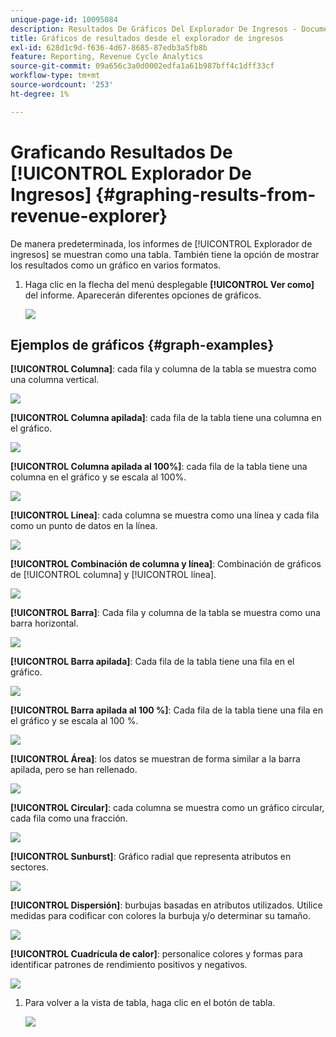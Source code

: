 ```yaml
---
unique-page-id: 10095084
description: Resultados De Gráficos Del Explorador De Ingresos - Documentos De Marketo - Documentación Del Producto
title: Gráficos de resultados desde el explorador de ingresos
exl-id: 628d1c9d-f636-4d67-8685-87edb3a5fb8b
feature: Reporting, Revenue Cycle Analytics
source-git-commit: 09a656c3a0d0002edfa1a61b987bff4c1dff33cf
workflow-type: tm+mt
source-wordcount: '253'
ht-degree: 1%

---
```


# Graficando Resultados De [!UICONTROL Explorador De Ingresos] {#graphing-results-from-revenue-explorer}

De manera predeterminada, los informes de [!UICONTROL Explorador de ingresos] se muestran como una tabla. También tiene la opción de mostrar los resultados como un gráfico en varios formatos.

1. Haga clic en la flecha del menú desplegable **[!UICONTROL Ver como]** del informe. Aparecerán diferentes opciones de gráficos.

   ![](assets/one-1.png)

## Ejemplos de gráficos {#graph-examples}

**[!UICONTROL Columna]**: cada fila y columna de la tabla se muestra como una columna vertical.

![](assets/column.png)

**[!UICONTROL Columna apilada]**: cada fila de la tabla tiene una columna en el gráfico.

![](assets/stacked-column.png)

**[!UICONTROL Columna apilada al 100%]**: cada fila de la tabla tiene una columna en el gráfico y se escala al 100%.

![](assets/100-stacked-column.png)

**[!UICONTROL Línea]**: cada columna se muestra como una línea y cada fila como un punto de datos en la línea.

![](assets/line.png)

**[!UICONTROL Combinación de columna y línea]**: Combinación de gráficos de [!UICONTROL columna] y [!UICONTROL línea].

![](assets/column-line-combo.png)

**[!UICONTROL Barra]**: Cada fila y columna de la tabla se muestra como una barra horizontal.

![](assets/bar.png)

**[!UICONTROL Barra apilada]**: Cada fila de la tabla tiene una fila en el gráfico.

![](assets/stacked-bar.png)

**[!UICONTROL Barra apilada al 100 %]**: Cada fila de la tabla tiene una fila en el gráfico y se escala al 100 %.

![](assets/100-stacked-bar.png)

**[!UICONTROL Área]**: los datos se muestran de forma similar a la barra apilada, pero se han rellenado.

![](assets/area.png)

**[!UICONTROL Circular]**: cada columna se muestra como un gráfico circular, cada fila como una fracción.

![](assets/pie.png)

**[!UICONTROL Sunburst]**: Gráfico radial que representa atributos en sectores.

![](assets/sunburst.png)

**[!UICONTROL Dispersión]**: burbujas basadas en atributos utilizados. Utilice medidas para codificar con colores la burbuja y/o determinar su tamaño.

![](assets/scatter.png)

**[!UICONTROL Cuadrícula de calor]**: personalice colores y formas para identificar patrones de rendimiento positivos y negativos.

![](assets/heat-grid.png)

1. Para volver a la vista de tabla, haga clic en el botón de tabla.

   ![](assets/two-1.png)
